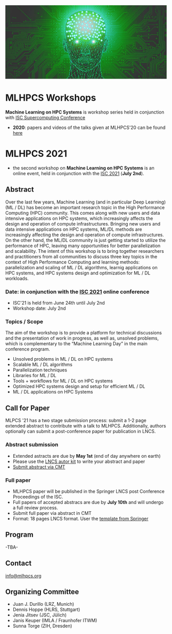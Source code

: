 <img src="MLHPCS.png">

# MLHPCS Workshops
**Machine Learning on HPC Systems** is workshop series held in conjunction with  [ISC Supercomputing Conference](https://www.isc-hpc.com/)

* **2020**: papers and videos of the talks given at MLHPCS'20 can be found [here](2020/README.md)


# MLHPCS 2021
* the second workshop on **Machine Learning on HPC Systems** is an online event, held in conjunction with the [ISC 2021](https://www.isc-hpc.com/) (**July 2nd**).


## Abstract
Over the last few years, Machine Learning (and in particular Deep Learning) (ML / DL) has become an important research topic in the High Performance Computing (HPC) community. This comes along with new users and data intensive applications on HPC systems, which increasingly affects the design and operation of compute infrastructures. Bringing new users and data intensive applications on HPC systems, ML/DL methods are increasingly affecting the design and operation of compute infrastructures. On the other hand, the ML/DL community is just getting started to utilize the performance of HPC, leaving many opportunities for better parallelization and scalability. The intent of this workshop is to bring together researchers and practitioners from all communities to discuss three key topics in the context of High Performance Computing and learning methods: parallelization and scaling of ML / DL algorithms, learnig applications on HPC systems, and HPC systems design and optimization for ML / DL workloads.

### Date: in conjunction with the [ISC 2021](https://www.isc-hpc.com/) online conference 
* ISC'21 is held from June 24th until July 2nd
* Workshop date: July 2nd 

### Topics / Scope
The aim of the workshop is to provide a platform for technical discussions and the presentation of work in progress, as well as, unsolved problems, which is complementary to the “Machine Learning Day” in the main conference program.

* Unsolved problems in ML / DL on HPC systems
* Scalable ML / DL algorithms
* Parallelization techniques 
* Libraries for ML / DL
* Tools + workflows for ML / DL on HPC systems
* Optimized HPC systems design and setup for efficient ML / DL 
* ML / DL applications on HPC Systems 

## Call for Paper
MLPCS '21 has a two stage submission process: submit a 1-2 page extended abstract to contribute with a talk to MLHPCS. Additionally, authors optionally can submit a post-conference paper for publication in LNCS.

### Abstract submission
* Extended astracts are due by **May 1st** (end of day anywhere on earth)
* Please use the [LNCS autor kit](https://www.springer.com/gp/computer-science/lncs/conference-proceedings-guidelines) to write your abstract and paper 
* [Submit abstract via CMT](https://cmt3.research.microsoft.com/MLHPCS2021)

### Full paper
* MLHPCS paper will be published in the Springer LNCS post Conference Proceedings of the ISC.
* Full papers of accepted abstracs are due by **July 10th** and will undergo a full review process. 
* Submit full paper via abstract in CMT
* Format: 18 pages LNCS format. User the [template from Springer](https://www.springer.com/gp/computer-science/lncs/conference-proceedings-guidelines )

## Program
-TBA-

## Contact
info@mlhpcs.org

## Organizing Committee
* Juan J. Durillo (LRZ, Munich)
* Dennis Hoppe (HLRS, Stuttgart)
* Jenia Jitsev (JSC, Jülich)
* Janis Keuper (IMLA / Fraunhofer ITWM)
* Sunna Torge (ZIH, Dresden)



